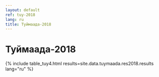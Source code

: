 ```yaml
---
layout: default
ref: tuy-2018
lang: ru
title: Туймаада-2018
---
```

# Туймаада-2018

{% include table_tuy4.html results=site.data.tuymaada.res2018.results lang="ru" %}
